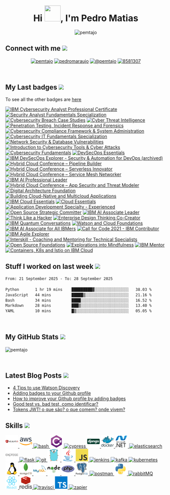 <h1 align="center">Hi <img src = "https://raw.githubusercontent.com/MartinHeinz/MartinHeinz/master/wave.gif" width="50" height="50">, I'm Pedro Matias</h1>

<p align="center"> <img src="https://komarev.com/ghpvc/?username=pemtajo" alt="pemtajo" /> </p>

<h2> Connect with me <img src='https://raw.githubusercontent.com/ShahriarShafin/ShahriarShafin/main/Assets/handshake.gif' width="100"> </h2>

<p align="center">
<a href="https://dev.to/pemtajo" target="blank"><img align="center" src="https://cdn.jsdelivr.net/npm/simple-icons@3.0.1/icons/dev-dot-to.svg" alt="pemtajo" height="30" width="30" /></a>
<a href="https://linkedin.com/in/pedromaraujo" target="blank"><img align="center" src="https://cdn.jsdelivr.net/npm/simple-icons@3.0.1/icons/linkedin.svg" alt="pedromaraujo" height="30" width="30" /></a>
<a href="https://medium.com/@pemtajo" target="blank"><img align="center" src="https://cdn.jsdelivr.net/npm/simple-icons@3.0.1/icons/medium.svg" alt="@pemtajo" height="30" width="30" /></a>
<a href="https://stackoverflow.com/users/8581307" target="blank"><img align="center" src="https://cdn.jsdelivr.net/npm/simple-icons@3.0.1/icons/stackoverflow.svg" alt="8581307" height="30" width="30" /></a>
</p>

<br />

<h2> My Last badges <img src = "https://media.giphy.com/media/3orifgYbnsq43eFsdO/giphy.gif" width="50"> </h2>

To see all the other badges are [here](https://www.credly.com/users/pemtajo/badges)

<!--START_SECTION:badges-->
<a href="https://www.credly.com/badges/08a67167-7176-48bf-b173-0d9164dd032c" title="IBM Cybersecurity Analyst Professional Certificate"><img src="https://images.credly.com/size/80x80/images/a850079a-75bb-41e1-adae-dedfabcf597c/Professional_Certificate_-_IBM_Cybersecurity_Analyst.png" alt="IBM Cybersecurity Analyst Professional Certificate" width="80" height="80"></a>
<a href="https://www.credly.com/badges/8f3afd71-0986-4779-b2b6-11b824f85d70" title="Security Analyst Fundamentals Specialization"><img src="https://images.credly.com/size/80x80/images/89fc0e9e-6da5-4146-b277-cd11c313123f/Security_Analyst_Fundamentals_Specialization.png" alt="Security Analyst Fundamentals Specialization" width="80" height="80"></a>
<a href="https://www.credly.com/badges/edf33c2c-8998-4ae0-8995-e65ac4e2b6f4" title="Cybersecurity Breach Case Studies"><img src="https://images.credly.com/size/80x80/images/d93f9c40-fb19-4aae-ac34-4e068d391115/blob" alt="Cybersecurity Breach Case Studies" width="80" height="80"></a>
<a href="https://www.credly.com/badges/4bd26724-b573-46cb-a5eb-483b85939d90" title="Cyber Threat Intelligence"><img src="https://images.credly.com/size/80x80/images/708ec8c4-b6e3-4425-938a-620e3982c02e/blob" alt="Cyber Threat Intelligence" width="80" height="80"></a>
<a href="https://www.credly.com/badges/ecf01b05-5348-432e-9247-93ea559d31a6" title="Penetration Testing, Incident Response and Forensics"><img src="https://images.credly.com/size/80x80/images/caf78f37-b800-45b8-9822-7b5d35bbadd6/blob" alt="Penetration Testing, Incident Response and Forensics" width="80" height="80"></a>
<a href="https://www.credly.com/badges/f57ad202-6817-4a11-a6e9-ff3a6027cb94" title="Cybersecurity Compliance Framework & System Administration"><img src="https://images.credly.com/size/80x80/images/f7fe89b7-3b7d-47ba-afdd-b5d33ea2fdf6/image.png" alt="Cybersecurity Compliance Framework & System Administration" width="80" height="80"></a>
<a href="https://www.credly.com/badges/43542a30-685e-46fb-9b16-da289332e75a" title="Cybersecurity IT Fundamentals Specialization"><img src="https://images.credly.com/size/80x80/images/114ee3e0-902b-45df-b9d0-2f72a16386a8/IT_Fund_for_Cyber_Specialist.png" alt="Cybersecurity IT Fundamentals Specialization" width="80" height="80"></a>
<a href="https://www.credly.com/badges/e0d89b53-1491-407e-b173-8270a87860e2" title="Network Security & Database Vulnerabilities"><img src="https://images.credly.com/size/80x80/images/ac3c7b20-510a-479f-b51f-b9e3972d25db/blob" alt="Network Security & Database Vulnerabilities" width="80" height="80"></a>
<a href="https://www.credly.com/badges/373897a6-2e76-4626-b3f7-a9a191c41774" title="Introduction to Cybersecurity Tools & Cyber Attacks"><img src="https://images.credly.com/size/80x80/images/5ed0eac3-8986-4fab-a16b-cab70d4a920e/blob" alt="Introduction to Cybersecurity Tools & Cyber Attacks" width="80" height="80"></a>
<a href="https://www.credly.com/badges/dcf466df-bca3-4a56-91f0-823e30c05dbd" title="Cybersecurity Fundamentals"><img src="https://images.credly.com/size/80x80/images/50b96632-6cbb-40b7-ac0e-b83f49ff7f94/image.png" alt="Cybersecurity Fundamentals" width="80" height="80"></a>
<a href="https://www.credly.com/badges/c8b48139-2927-4c5e-a896-0693bb9e3443" title="DevSecOps Essentials"><img src="https://images.credly.com/size/80x80/images/6fcae0c0-78b7-48c5-a414-5d21665b2250/DevSecOps-Essentials.png" alt="DevSecOps Essentials" width="80" height="80"></a>
<a href="https://www.credly.com/badges/f512ba38-fd6c-4e2a-b037-6843953faf6c" title="IBM DevSecOps Explorer - Security & Automation for DevOps (archived)"><img src="https://images.credly.com/size/80x80/images/0cc4f5e5-e9b7-45f9-ad21-e5a773c298dc/blob" alt="IBM DevSecOps Explorer - Security & Automation for DevOps (archived)" width="80" height="80"></a>
<a href="https://www.credly.com/badges/2d769f9e-71a3-4394-8cd5-72247346ac76" title="Hybrid Cloud Conference – Pipeline Builder"><img src="https://images.credly.com/size/80x80/images/47069d6e-35c4-46ce-9cf6-12cc92e09a48/Hybrid_Cloud_Conf_-_Pipeline_Builder.png" alt="Hybrid Cloud Conference – Pipeline Builder" width="80" height="80"></a>
<a href="https://www.credly.com/badges/05d8ba97-cf24-4e94-8846-bfab6f4cea67" title="Hybrid Cloud Conference – Serverless Innovator"><img src="https://images.credly.com/size/80x80/images/a7c5d4e5-bba1-4541-9b72-138d75f6fa8b/Hybrid_Cloud_Conf_-_Serverless_Innovator.png" alt="Hybrid Cloud Conference – Serverless Innovator" width="80" height="80"></a>
<a href="https://www.credly.com/badges/e81aeddd-ab7c-4e2a-a478-21971b908c0d" title="Hybrid Cloud Conference – Service Mesh Networker"><img src="https://images.credly.com/size/80x80/images/236f63f5-b7b6-42e8-8151-cc70f0dc8445/Hybrid_Cloud_Conf_-_Service_Mesh_Networker.png" alt="Hybrid Cloud Conference – Service Mesh Networker" width="80" height="80"></a>
<a href="https://www.credly.com/badges/a0eae486-d41c-4751-a34b-d390c92af201" title="IBM AI Professional Leader"><img src="https://images.credly.com/size/80x80/images/cb003281-a5cb-444d-8296-87ed0464cf5f/IBM-AI-Professional-Leader.png" alt="IBM AI Professional Leader" width="80" height="80"></a>
<a href="https://www.credly.com/badges/f291e9a4-0d8d-4121-aa58-1a5914d8feba" title="Hybrid Cloud Conference – App Security and Threat Modeler"><img src="https://images.credly.com/size/80x80/images/f93b9f99-8d58-431e-82a6-a44c3ab7e668/Hybrid_Cloud_Conf_-_App_Sec_and_Threat_Modler.png" alt="Hybrid Cloud Conference – App Security and Threat Modeler" width="80" height="80"></a>
<a href="https://www.credly.com/badges/2d5579dd-c9fd-4782-a01e-e326bf5f6107" title="Digital Architecture Foundation"><img src="https://images.credly.com/size/80x80/images/a3e393a9-f8f7-4c17-aa97-25fe413e2a5e/Digital-Architecture-Foundation.png" alt="Digital Architecture Foundation" width="80" height="80"></a>
<a href="https://www.credly.com/badges/ffe671c0-05bb-41c3-a19f-d5542705ab21" title="Building Cloud-Native and Multicloud Applications"><img src="https://images.credly.com/size/80x80/images/a7b5af1d-609a-4595-bfb2-2323b193e831/blob" alt="Building Cloud-Native and Multicloud Applications" width="80" height="80"></a>
<a href="https://www.credly.com/badges/d58d1ef9-da50-49df-bd3d-78067db4c9de" title="IBM Cloud Essentials"><img src="https://images.credly.com/size/80x80/images/7d768acf-ce3c-4a05-9778-a5013b1211c9/blob" alt="IBM Cloud Essentials" width="80" height="80"></a>
<a href="https://www.credly.com/badges/9ba5d062-f0bc-4b44-96eb-3f7b400be24f" title="Cloud Essentials"><img src="https://images.credly.com/size/80x80/images/5ee26427-f944-4182-b802-459462184c9a/image.png" alt="Cloud Essentials" width="80" height="80"></a>
<a href="https://www.credly.com/badges/b66c9738-e0f7-4f91-934f-01749f89cca2" title="Application Development Specialty - Experienced"><img src="https://images.credly.com/size/80x80/images/221ed70e-0e4b-4cd4-8ad5-9ab6d54bec39/Application-Development-Specialty-Intermediate.png" alt="Application Development Specialty - Experienced" width="80" height="80"></a>
<a href="https://www.credly.com/badges/7cb20fe2-28a9-499f-b054-3f151c9e2e75" title="Open Source Strategic Committer"><img src="https://images.credly.com/size/80x80/images/b6df1cbb-2ade-464c-9924-7ffb3fec3f6c/Open-Source-Strategic-Committer.png" alt="Open Source Strategic Committer" width="80" height="80"></a>
<a href="https://www.credly.com/badges/f79b0efc-9136-480a-b2b7-abc5ace6e908" title="IBM AI Associate Leader"><img src="https://images.credly.com/size/80x80/images/4b2792a2-3339-4169-88ea-9ede13358440/IBM-AI-Associate-Leader.png" alt="IBM AI Associate Leader" width="80" height="80"></a>
<a href="https://www.credly.com/badges/b512d99e-92f7-476a-b1ba-710111fbcd30" title="Think Like a Hacker"><img src="https://images.credly.com/size/80x80/images/fb49de32-6a4c-4850-97cc-942b638ae4c3/Think-LIke-a-Hacker.png" alt="Think Like a Hacker" width="80" height="80"></a>
<a href="https://www.credly.com/badges/73250c86-c61f-47d6-b3ec-c035516f58f0" title="Enterprise Design Thinking Co-Creator"><img src="https://images.credly.com/size/80x80/images/2700b813-82b8-4232-9b36-5dcd5cd24584/Badges_v8-08_Co-Creator.png" alt="Enterprise Design Thinking Co-Creator" width="80" height="80"></a>
<a href="https://www.credly.com/badges/ef86ea89-cd1a-450d-a3b3-106b22936992" title="IBM Quantum Conversations"><img src="https://images.credly.com/size/80x80/images/18cfda79-63fc-4a6d-a96c-2ffc9887cd3c/IBM-Quantum-Conversations.png" alt="IBM Quantum Conversations" width="80" height="80"></a>
<a href="https://www.credly.com/badges/63c38ffc-c9d1-43e7-955a-0b46b2c4e5ea" title="Watson and Cloud Foundations"><img src="https://images.credly.com/size/80x80/images/53608ce6-a597-40fa-a42d-d243b3ecfba4/Watson_and_Cloud_Foundations.png" alt="Watson and Cloud Foundations" width="80" height="80"></a>
<a href="https://www.credly.com/badges/47efa14c-83f8-49ab-9c56-1cdac0f749d7" title="IBM AI Associate for All IBMers"><img src="https://images.credly.com/size/80x80/images/4e05e7e2-bc65-4a0f-a73d-7ef4ce8505c7/AI-for-All.png" alt="IBM AI Associate for All IBMers" width="80" height="80"></a>
<a href="https://www.credly.com/badges/b65fd1d2-35e6-44d3-95db-eb4f780ace59" title="Call for Code 2021 - IBM Contributor"><img src="https://images.credly.com/size/80x80/images/9ed3a9b0-4b18-47d0-849a-9992acab022a/Call-for-code-2021.png" alt="Call for Code 2021 - IBM Contributor" width="80" height="80"></a>
<a href="https://www.credly.com/badges/900a2dc6-5f67-4cde-960d-e40c49d5ea16" title="IBM Agile Explorer"><img src="https://images.credly.com/size/80x80/images/a972f054-be07-4845-85c7-95c8d11852f5/IBM-Agile-Explorer.png" alt="IBM Agile Explorer" width="80" height="80"></a>
<a href="https://www.credly.com/badges/debc3eba-c526-4734-9735-25c2d2be7451" title="Interskill - Coaching and Mentoring for Technical Specialists"><img src="https://images.credly.com/size/80x80/images/ffb41af2-f5f5-4cf3-9b44-76f8f4c9a4e3/image.png" alt="Interskill - Coaching and Mentoring for Technical Specialists" width="80" height="80"></a>
<a href="https://www.credly.com/badges/9ce6f29d-3653-438e-b4f1-cdfb304e1f8a" title="Open Source Foundations"><img src="https://images.credly.com/size/80x80/images/dd2eca53-5605-42f1-b1c5-0f1f5aba6925/blob" alt="Open Source Foundations" width="80" height="80"></a>
<a href="https://www.credly.com/badges/809ea7b2-ac3f-4d74-842f-4e4024e97491" title="Explorations into Mindfulness"><img src="https://images.credly.com/size/80x80/images/6599523a-e811-4775-b037-c4c1417b0b4e/Explorations_into_Mindfulness.png" alt="Explorations into Mindfulness" width="80" height="80"></a>
<a href="https://www.credly.com/badges/39b05265-01f2-4eb2-a69c-b7df52255431" title="IBM Mentor"><img src="https://images.credly.com/size/80x80/images/cef56b02-49c4-43c8-9913-733569bd39cc/IBM-Mentor__282_29.png" alt="IBM Mentor" width="80" height="80"></a>
<a href="https://www.credly.com/badges/1ad7529a-c7cc-44ca-b9ff-5d5f5d067d45" title="Containers, K8s and Istio on IBM Cloud"><img src="https://images.credly.com/size/80x80/images/8597c132-e756-421a-8640-b84b30f1f2ac/blob" alt="Containers, K8s and Istio on IBM Cloud" width="80" height="80"></a>
<!--END_SECTION:badges-->

<h2> Stuff I worked on last week  <img src = "https://media1.giphy.com/media/JZ40cnfnN11KycrvMF/giphy.gif?cid=ecf05e47a0n3gi1bfqntqmob8g9aid1oyj2wr3ds3mg700bl&rid=giphy.gif" width="40"> </h2>


<!--START_SECTION:waka-->

```txt
From: 21 September 2025 - To: 28 September 2025

Python       1 hr 19 mins    █████████▓░░░░░░░░░░░░░░░   38.03 %
JavaScript   44 mins         █████▒░░░░░░░░░░░░░░░░░░░   21.16 %
Bash         34 mins         ████░░░░░░░░░░░░░░░░░░░░░   16.52 %
Markdown     28 mins         ███▒░░░░░░░░░░░░░░░░░░░░░   13.40 %
YAML         10 mins         █▒░░░░░░░░░░░░░░░░░░░░░░░   05.05 %
```

<!--END_SECTION:waka-->

<br />

<h2> My GitHub Stats <img src='https://media1.giphy.com/media/du3J3cXyzhj75IOgvA/giphy.gif?cid=ecf05e47x2g034i9pzwtzzsd3xgg2w9nr94t4tflbbgo3008&rid=giphy.gif' width="40"> </h2>

<p><img align="center" src="https://github-readme-streak-stats.herokuapp.com/?user=pemtajo&theme=dark" alt="pemtajo" /></p>

<br />

<h2> Latest Blog Posts <img src = "https://media.giphy.com/media/inlGp1wGqBog2cVw5y/giphy.gif" width="40"> </h2>

<!-- BLOG-POST-LIST:START -->
- [4 Tips to use Watson Discovery](https://pemtajo.medium.com/4-tips-to-use-watson-discovery-802f3c568315?source=rss-bb908bda42e------2)
- [Adding badges to your Github profile](https://dev.to/pemtajo/how-to-improve-your-github-profile-by-adding-badges-gib)
- [How to improve your Github profile by adding badges](https://pemtajo.medium.com/how-to-improve-your-github-profile-by-adding-badges-2c10363f4f9a?source=rss-bb908bda42e------2)
- [Good test vs. bad test, como identificar?](https://medium.com/devorando/good-test-bad-test-como-identificar-ffd1d43ca034?source=rss-bb908bda42e------2)
- [Tokens JWT! o que são? o que comem? onde vivem?](https://medium.com/devorando/tokens-jwt-o-que-s%C3%A3o-o-que-comem-onde-vivem-f4e85ad37876?source=rss-bb908bda42e------2)
<!-- BLOG-POST-LIST:END -->

<h2> Skills <img src = "https://media2.giphy.com/media/QssGEmpkyEOhBCb7e1/giphy.gif?cid=ecf05e47a0n3gi1bfqntqmob8g9aid1oyj2wr3ds3mg700bl&rid=giphy.gif" width="32"> </h2>

<p align="left"> <a href="https://angular.io" target="_blank"> <img src="https://raw.githubusercontent.com/devicons/devicon/master/icons/angularjs/angularjs-original-wordmark.svg" alt="angularjs" width="40" height="40"/> </a> <a href="https://aws.amazon.com" target="_blank"> <img src="https://raw.githubusercontent.com/devicons/devicon/master/icons/amazonwebservices/amazonwebservices-original-wordmark.svg" alt="aws" width="40" height="40"/> </a> <a href="https://www.gnu.org/software/bash/" target="_blank"> <img src="https://www.vectorlogo.zone/logos/gnu_bash/gnu_bash-icon.svg" alt="bash" width="40" height="40"/> </a> <a href="https://www.w3schools.com/cs/" target="_blank"> <img src="https://raw.githubusercontent.com/devicons/devicon/master/icons/csharp/csharp-original.svg" alt="csharp" width="40" height="40"/> </a> <a href="https://www.cypress.io" target="_blank"> <img src="https://raw.githubusercontent.com/simple-icons/simple-icons/6e46ec1fc23b60c8fd0d2f2ff46db82e16dbd75f/icons/cypress.svg" alt="cypress" width="40" height="40"/> </a> <a href="https://www.djangoproject.com/" target="_blank"> <img src="https://raw.githubusercontent.com/devicons/devicon/master/icons/django/django-original.svg" alt="django" width="40" height="40"/> </a> <a href="https://www.docker.com/" target="_blank"> <img src="https://raw.githubusercontent.com/devicons/devicon/master/icons/docker/docker-original-wordmark.svg" alt="docker" width="40" height="40"/> </a> <a href="https://dotnet.microsoft.com/" target="_blank"> <img src="https://raw.githubusercontent.com/devicons/devicon/master/icons/dot-net/dot-net-original-wordmark.svg" alt="dotnet" width="40" height="40"/> </a> <a href="https://www.elastic.co" target="_blank"> <img src="https://www.vectorlogo.zone/logos/elastic/elastic-icon.svg" alt="elasticsearch" width="40" height="40"/> </a> <a href="https://expressjs.com" target="_blank"> <img src="https://raw.githubusercontent.com/devicons/devicon/master/icons/express/express-original-wordmark.svg" alt="express" width="40" height="40"/> </a> <a href="https://flask.palletsprojects.com/" target="_blank"> <img src="https://www.vectorlogo.zone/logos/pocoo_flask/pocoo_flask-icon.svg" alt="flask" width="40" height="40"/> </a> <a href="https://git-scm.com/" target="_blank"> <img src="https://www.vectorlogo.zone/logos/git-scm/git-scm-icon.svg" alt="git" width="40" height="40"/> </a> <a href="https://golang.org" target="_blank"> <img src="https://raw.githubusercontent.com/devicons/devicon/master/icons/go/go-original.svg" alt="go" width="40" height="40"/> </a> <a href="https://www.java.com" target="_blank"> <img src="https://raw.githubusercontent.com/devicons/devicon/master/icons/java/java-original.svg" alt="java" width="40" height="40"/> </a> <a href="https://developer.mozilla.org/en-US/docs/Web/JavaScript" target="_blank"> <img src="https://raw.githubusercontent.com/devicons/devicon/master/icons/javascript/javascript-original.svg" alt="javascript" width="40" height="40"/> </a> <a href="https://www.jenkins.io" target="_blank"> <img src="https://www.vectorlogo.zone/logos/jenkins/jenkins-icon.svg" alt="jenkins" width="40" height="40"/> </a> <a href="https://kafka.apache.org/" target="_blank"> <img src="https://www.vectorlogo.zone/logos/apache_kafka/apache_kafka-icon.svg" alt="kafka" width="40" height="40"/> </a> <a href="https://kubernetes.io" target="_blank"> <img src="https://www.vectorlogo.zone/logos/kubernetes/kubernetes-icon.svg" alt="kubernetes" width="40" height="40"/> </a> <a href="https://www.linux.org/" target="_blank"> <img src="https://raw.githubusercontent.com/devicons/devicon/master/icons/linux/linux-original.svg" alt="linux" width="40" height="40"/> </a> <a href="https://www.mongodb.com/" target="_blank"> <img src="https://raw.githubusercontent.com/devicons/devicon/master/icons/mongodb/mongodb-original-wordmark.svg" alt="mongodb" width="40" height="40"/> </a> <a href="https://www.mysql.com/" target="_blank"> <img src="https://raw.githubusercontent.com/devicons/devicon/master/icons/mysql/mysql-original-wordmark.svg" alt="mysql" width="40" height="40"/> </a> <a href="https://nodejs.org" target="_blank"> <img src="https://raw.githubusercontent.com/devicons/devicon/master/icons/nodejs/nodejs-original-wordmark.svg" alt="nodejs" width="40" height="40"/> </a> <a href="https://www.php.net" target="_blank"> <img src="https://raw.githubusercontent.com/devicons/devicon/master/icons/php/php-original.svg" alt="php" width="40" height="40"/> </a> <a href="https://www.postgresql.org" target="_blank"> <img src="https://raw.githubusercontent.com/devicons/devicon/master/icons/postgresql/postgresql-original-wordmark.svg" alt="postgresql" width="40" height="40"/> </a> <a href="https://postman.com" target="_blank"> <img src="https://www.vectorlogo.zone/logos/getpostman/getpostman-icon.svg" alt="postman" width="40" height="40"/> </a> <a href="https://www.python.org" target="_blank"> <img src="https://raw.githubusercontent.com/devicons/devicon/master/icons/python/python-original.svg" alt="python" width="40" height="40"/> </a> <a href="https://www.rabbitmq.com" target="_blank"> <img src="https://www.vectorlogo.zone/logos/rabbitmq/rabbitmq-icon.svg" alt="rabbitMQ" width="40" height="40"/> </a> <a href="https://reactjs.org/" target="_blank"> <img src="https://raw.githubusercontent.com/devicons/devicon/master/icons/react/react-original-wordmark.svg" alt="react" width="40" height="40"/> </a> <a href="https://redis.io" target="_blank"> <img src="https://raw.githubusercontent.com/devicons/devicon/master/icons/redis/redis-original-wordmark.svg" alt="redis" width="40" height="40"/> </a> <a href="https://travis-ci.org" target="_blank"> <img src="https://www.vectorlogo.zone/logos/travis-ci/travis-ci-icon.svg" alt="travisci" width="40" height="40"/> </a> <a href="https://www.typescriptlang.org/" target="_blank"> <img src="https://raw.githubusercontent.com/devicons/devicon/master/icons/typescript/typescript-original.svg" alt="typescript" width="40" height="40"/> </a> <a href="https://zapier.com" target="_blank"> <img src="https://www.vectorlogo.zone/logos/zapier/zapier-icon.svg" alt="zapier" width="40" height="40"/> </a> </p>
